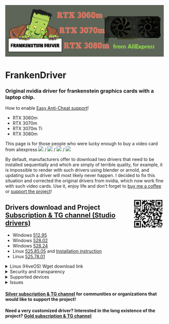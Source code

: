 ![logo](logo/FrankenDriver.png)
# FrankenDriver
### Original nvidia driver for **frankenstein graphics cards** with a laptop chip.  
How to enable [Easy Anti-Cheat support](https://github.com/arutar/FrankenDriver/issues/6)!

- RTX 3060m
- RTX 3070m
- RTX 3070m Ti
- RTX 3080m

This page is for those people who were lucky enough to buy a video card from aliexpress <img src="https://img.shields.io/badge/-RTX%203060m-orange" height="25"/> / <img src="https://img.shields.io/badge/-RTX%203070m-green" height="25"/> / <img src="https://img.shields.io/badge/-RTX%203070m%20Ti-blueviolet" height="25"/> / <img src="https://img.shields.io/badge/-RTX%203080m-blue" height="25"/>

By default, manufacturers offer to download two drivers that need to be installed sequentially and which are simply of terrible quality, for example, it is impossible to render with such drivers using blender or arnold, and updating such a driver will most likely never happen. 
I decided to fix this situation and corrected the original drivers from nvidia, which now work fine with such video cards. Use it, enjoy life and don't forget to [buy me a coffee](https://www.buymeacoffee.com/FrankenDriver) or [support the project](https://www.donationalerts.com/r/arutar)!  

<img align="right" width="100" height="100" src="logo/qr_b1b07814e495597a0792eb5ef7984907.png">

## Drivers download and Project [Subscription & TG channel (Studio drivers)](https://boosty.to/frankendriver/purchase/1380135?ssource=DIRECT&share=subscription_link)

- Windows <a rel = 'noreferrer nofollow' target = '_blank' referrerpolicy = 'no-referrer' href="https://drive.google.com/uc?export=download&confirm=no_antivirus&acknowledgeAbuse=true&id=1Q3gQwkjainWtDy-xNkbj1jtpIRTgRC4e">512.95</a>
- Windows [528.02](https://drive.google.com/uc?export=download&confirm=no_antivirus&acknowledgeAbuse=true&id=1w1vv-2CuiC85EaptJh3Ppxxrb5WgDn_a)
- Windows [528.24](https://drive.google.com/uc?export=download&confirm=no_antivirus&acknowledgeAbuse=true&id=1ScfXGZIYRJzecrM--oVO6I4rEcTiTHtX)
- Linux [525.85.05](https://drive.google.com/uc?export=download&confirm=no_antivirus&acknowledgeAbuse=true&id=1Uk8Mw2TcGgqBxYsmBa8EOiKlTSSmn9SS) and [Installation instruction](https://github.com/arutar/FrankenDriver/issues/11)
- Linux [525.78.01](https://drive.google.com/uc?export=download&confirm=no_antivirus&acknowledgeAbuse=true&id=1ibOQCipdtXYxAiSVpBQbzabEYjSMnoE6)

<details><summary>Linux (HiveOS) Wget download link</summary>

```Batchfile
 wget --output-document=NVIDIA-Linux-x86_64-525.85.05.run 'https://drive.google.com/uc?export=download&confirm=no_antivirus&acknowledgeAbuse=true&id=1Uk8Mw2TcGgqBxYsmBa8EOiKlTSSmn9SS'
```
```Batchfile
 wget --output-document=NVIDIA-Linux-x86_64-525.78.01.run 'https://drive.google.com/uc?export=download&confirm=no_antivirus&acknowledgeAbuse=true&id=1ibOQCipdtXYxAiSVpBQbzabEYjSMnoE6'
```

</details>

<details><summary>Security and transparency</summary>

1) Only installer configs and inf files are modified.  
2) No driver binaries are modified!  
3) No additional executable files are installed or executed.  
4) In order to view the contents of the installer, it is enough to unpack the contents using rar or 7zip.  

</details>

<details><summary>Supported devices</summary>
    
- ### RTX 3060m
  10DE.2520 10DE.0000  

- ### RTX 3070m
  10DE.249D 10DE.0000  
  10DE.249D 4D50.4449  

- ### RTX 3070m Ti
  10DE.24A0 10DE.0000  
 
- ### RTX 3080m   
  10DE.249C 10DE.0000  
  10DE.249C 4D50.4449  

</details>

<details><summary>Issues</summary>

- [Easy Anti-Cheat errors](https://github.com/arutar/FrankenDriver/issues/2)
- [How to remove Easy Anti-Cheat errors](https://github.com/arutar/FrankenDriver/issues/6)
- [Add a new Device ID](https://github.com/arutar/FrankenDriver/issues/5)

</details>

#### [Silver subscription & TG channel](https://boosty.to/frankendriver/purchase/1487157?ssource=DIRECT&share=subscription_link) for communities or organizations that would like to support the project!
#### Need a very customized driver? Interested in the long existence of the project? [Gold subscription & TG channel](https://boosty.to/frankendriver/purchase/1383232?ssource=DIRECT&share=subscription_link)

